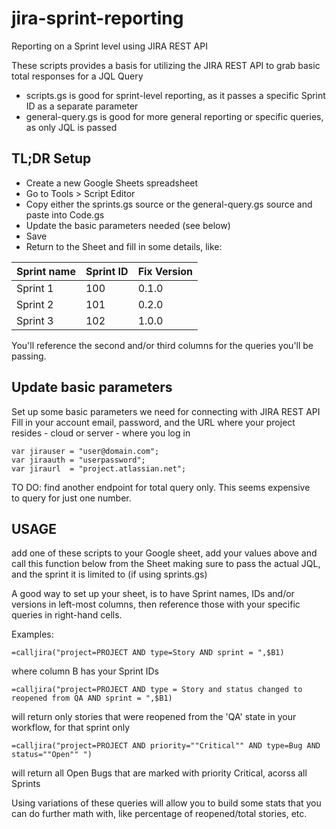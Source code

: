 # jira-sprint-reporting
Reporting on a Sprint level using JIRA REST API

These scripts provides a basis for utilizing the JIRA REST API to grab basic total responses for a JQL Query
* scripts.gs is good for sprint-level reporting, as it passes a specific Sprint ID as a separate parameter
* general-query.gs is good for more general reporting or specific queries, as only JQL is passed

## TL;DR Setup
* Create a new Google Sheets spreadsheet
* Go to Tools > Script Editor
* Copy either the sprints.gs source or the general-query.gs source and paste into Code.gs
* Update the basic parameters needed (see below)
* Save
* Return to the Sheet and fill in some details, like:

Sprint name | Sprint ID | Fix Version 
--- | --- | ---
Sprint 1 | 100 | 0.1.0 
Sprint 2 | 101 | 0.2.0 
Sprint 3 | 102 | 1.0.0 

You'll reference the second and/or third columns for the queries you'll be passing.

## Update basic parameters

Set up some basic parameters we need for connecting with JIRA REST API
Fill in your account email, password,
and the URL where your project resides - cloud or server - where you log in

```
var jirauser = "user@domain.com";
var jiraauth = "userpassword";
var jiraurl  = "project.atlassian.net";
```

TO DO: find another endpoint for total query only. This seems expensive  
to query for just one number.

## USAGE

add one of these scripts to your Google sheet,
add your values above
and call this function below from the Sheet
making sure to pass the actual JQL, and the sprint it is limited to (if using sprints.gs)

A good way to set up your sheet, is to have Sprint names, IDs and/or versions 
in left-most columns, then reference those with your specific queries
in right-hand cells.


Examples:

```
=calljira("project=PROJECT AND type=Story AND sprint = ",$B1)
```
where column B has your Sprint IDs

```
=calljira("project=PROJECT AND type = Story and status changed to reopened from QA AND sprint = ",$B1)
```
will return only stories that were reopened from the 'QA' state in your workflow, 
for that sprint only

```
=calljira("project=PROJECT AND priority=""Critical"" AND type=Bug AND status=""Open"" ")
```
will return all Open Bugs that are marked with priority Critical, acorss all Sprints

Using variations of these queries will allow you to build some stats that you 
can do further math with, like percentage of reopened/total stories, etc.



